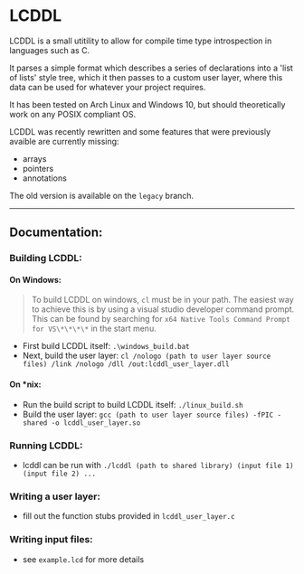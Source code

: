 # LCDDL

LCDDL is a small utitility to allow for compile time type introspection in languages such as C.

It parses a simple format which describes a series of declarations into a 'list of lists' style tree, which it then passes to a custom user layer, where this data can be used for whatever your project requires.

It has been tested on Arch Linux and Windows 10, but should theoretically work on any POSIX compliant OS.

LCDDL was recently rewritten and some features that were previously avaible are currently missing:
* arrays
* pointers
* annotations

The old version is available on the `legacy` branch.

---

## Documentation:
### Building LCDDL:
#### On Windows:
> To build LCDDL on windows, `cl` must be in your path. The easiest way to achieve this is by using a visual studio developer command prompt. This can be found by searching for `x64 Native Tools Command Prompt for VS\*\*\*\*` in the start menu.
* First build LCDDL itself: `.\windows_build.bat`
* Next, build the user layer: `cl /nologo (path to user layer source files) /link /nologo /dll /out:lcddl_user_layer.dll`
#### On \*nix:
* Run the build script to build LCDDL itself: `./linux_build.sh`
* Build the user layer: `gcc (path to user layer source files) -fPIC -shared -o lcddl_user_layer.so`
### Running LCDDL:
* lcddl can be run with `./lcddl (path to shared library) (input file 1) (input file 2) ...`
### Writing a user layer:
* fill out the function stubs provided in `lcddl_user_layer.c`
### Writing input files:
* see `example.lcd` for more details


